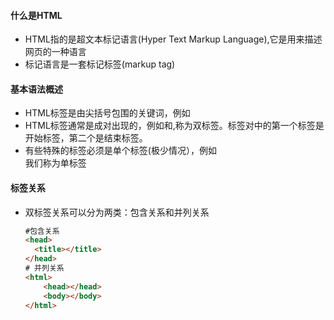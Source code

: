 #### 什么是HTML

* HTML指的是超文本标记语言(Hyper Text Markup Language),它是用来描述网页的一种语言
* 标记语言是一套标记标签(markup tag)

#### 基本语法概述

* HTML标签是由尖括号包围的关键词，例如<html>
* HTML标签通常是成对出现的，例如<html>和</html>,称为双标签。标签对中的第一个标签是开始标签，第二个是结束标签。
* 有些特殊的标签必须是单个标签(极少情况），例如  <br/> 我们称为单标签

#### 标签关系

* 双标签关系可以分为两类：包含关系和并列关系

  ```html
  #包含关系
  <head>
  	<title></title>
  </head>
  # 并列关系
  <html>
      <head></head>
      <body></body>
  </html>
  ```



